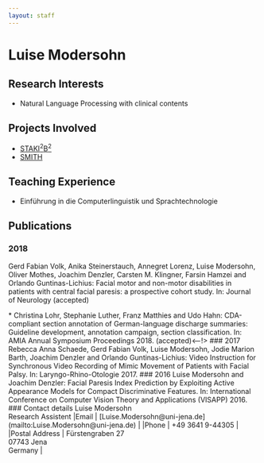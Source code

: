 ```yaml
---
layout: staff
---
```


# Luise Modersohn

## Research Interests

* Natural Language Processing with clinical contents

## Projects Involved
* [STAKI<sup>2</sup>B<sup>2</sup>](http://gepris.dfg.de/gepris/projekt/315098900)
* [SMITH](http://www.smith.care/)

## Teaching Experience
* Einführung in die Computerlinguistik und Sprachtechnologie

## Publications

### 2018
Gerd Fabian Volk, Anika Steinerstauch, Annegret Lorenz, Luise Modersohn, Oliver Mothes, Joachim Denzler, Carsten M. Klingner, Farsin Hamzei and Orlando Guntinas-Lichius: Facial motor and non-motor disabilities in patients with central facial paresis: a prospective cohort study. In: Journal of Neurology (accepted)

<!-->* Christina Lohr, Stephanie Luther, Franz Matthies and Udo Hahn: CDA-compliant section annotation of German-language discharge summaries: Guideline development, annotation campaign, section classification. In: AMIA Annual Symposium Proceedings 2018. (accepted)<--!>

### 2017
Rebecca Anna Schaede, Gerd Fabian Volk, Luise Modersohn, Jodie Marion Barth, Joachim Denzler and Orlando Guntinas-Lichius: Video Instruction for Synchronous Video Recording of Mimic Movement of Patients with Facial Palsy. In: Laryngo-Rhino-Otologie 2017.

### 2016
Luise Modersohn and Joachim Denzler: Facial Paresis Index Prediction by Exploiting Active Appearance Models for Compact Discriminative Features. In: International Conference on Computer Vision Theory and Applications (VISAPP) 2016.

### Contact details
Luise Modersohn<br/>
Research Assistent

|Email | [Luise.Modersohn@uni-jena.de](mailto:Luise.Modersohn@uni-jena.de) |
|Phone | +49 3641 9-44305 |
|Postal Address | Fürstengraben 27<br/> 07743 Jena<br/> Germany |
